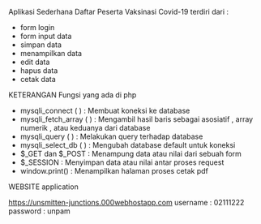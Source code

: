 Aplikasi Sederhana Daftar Peserta Vaksinasi Covid-19 terdiri dari :
- form login
- form input data
- simpan data
- menampilkan data
- edit data
- hapus data
- cetak data

KETERANGAN Fungsi yang ada di php 
- mysqli_connect ( ) : Membuat koneksi ke database
- mysqli_fetch_array ( ) : Mengambil hasil baris sebagai asosiatif , array numerik , atau keduanya dari database
- mysqli_query ( ) : Melakukan query terhadap database 
- mysqli_select_db ( ) : Mengubah database default untuk koneksi
- $_GET dan $_POST : Menampung data atau nilai dari sebuah form
- $_SESSION : Menyimpan data atau nilai antar proses request
- window.print() : Menampilkan halaman proses cetak pdf


WEBSITE application

https://unsmitten-junctions.000webhostapp.com 
username : 02111222
password : unpam
